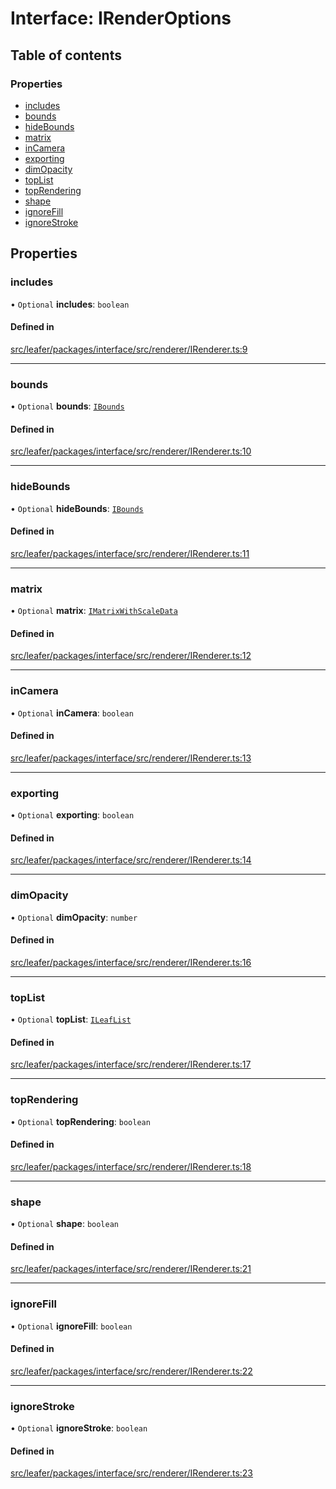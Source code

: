 # Interface: IRenderOptions

## Table of contents

### Properties

- [includes](IRenderOptions.md#includes)
- [bounds](IRenderOptions.md#bounds)
- [hideBounds](IRenderOptions.md#hidebounds)
- [matrix](IRenderOptions.md#matrix)
- [inCamera](IRenderOptions.md#incamera)
- [exporting](IRenderOptions.md#exporting)
- [dimOpacity](IRenderOptions.md#dimopacity)
- [topList](IRenderOptions.md#toplist)
- [topRendering](IRenderOptions.md#toprendering)
- [shape](IRenderOptions.md#shape)
- [ignoreFill](IRenderOptions.md#ignorefill)
- [ignoreStroke](IRenderOptions.md#ignorestroke)

## Properties

### includes

• `Optional` **includes**: `boolean`

#### Defined in

[src/leafer/packages/interface/src/renderer/IRenderer.ts:9](https://github.com/leaferjs/leafer/blob/95ff07e0d4def3c18ac6ce3fa51ec0d271dffaae/packages/interface/src/renderer/IRenderer.ts#L9)

___

### bounds

• `Optional` **bounds**: [`IBounds`](IBounds.md)

#### Defined in

[src/leafer/packages/interface/src/renderer/IRenderer.ts:10](https://github.com/leaferjs/leafer/blob/95ff07e0d4def3c18ac6ce3fa51ec0d271dffaae/packages/interface/src/renderer/IRenderer.ts#L10)

___

### hideBounds

• `Optional` **hideBounds**: [`IBounds`](IBounds.md)

#### Defined in

[src/leafer/packages/interface/src/renderer/IRenderer.ts:11](https://github.com/leaferjs/leafer/blob/95ff07e0d4def3c18ac6ce3fa51ec0d271dffaae/packages/interface/src/renderer/IRenderer.ts#L11)

___

### matrix

• `Optional` **matrix**: [`IMatrixWithScaleData`](IMatrixWithScaleData.md)

#### Defined in

[src/leafer/packages/interface/src/renderer/IRenderer.ts:12](https://github.com/leaferjs/leafer/blob/95ff07e0d4def3c18ac6ce3fa51ec0d271dffaae/packages/interface/src/renderer/IRenderer.ts#L12)

___

### inCamera

• `Optional` **inCamera**: `boolean`

#### Defined in

[src/leafer/packages/interface/src/renderer/IRenderer.ts:13](https://github.com/leaferjs/leafer/blob/95ff07e0d4def3c18ac6ce3fa51ec0d271dffaae/packages/interface/src/renderer/IRenderer.ts#L13)

___

### exporting

• `Optional` **exporting**: `boolean`

#### Defined in

[src/leafer/packages/interface/src/renderer/IRenderer.ts:14](https://github.com/leaferjs/leafer/blob/95ff07e0d4def3c18ac6ce3fa51ec0d271dffaae/packages/interface/src/renderer/IRenderer.ts#L14)

___

### dimOpacity

• `Optional` **dimOpacity**: `number`

#### Defined in

[src/leafer/packages/interface/src/renderer/IRenderer.ts:16](https://github.com/leaferjs/leafer/blob/95ff07e0d4def3c18ac6ce3fa51ec0d271dffaae/packages/interface/src/renderer/IRenderer.ts#L16)

___

### topList

• `Optional` **topList**: [`ILeafList`](ILeafList.md)

#### Defined in

[src/leafer/packages/interface/src/renderer/IRenderer.ts:17](https://github.com/leaferjs/leafer/blob/95ff07e0d4def3c18ac6ce3fa51ec0d271dffaae/packages/interface/src/renderer/IRenderer.ts#L17)

___

### topRendering

• `Optional` **topRendering**: `boolean`

#### Defined in

[src/leafer/packages/interface/src/renderer/IRenderer.ts:18](https://github.com/leaferjs/leafer/blob/95ff07e0d4def3c18ac6ce3fa51ec0d271dffaae/packages/interface/src/renderer/IRenderer.ts#L18)

___

### shape

• `Optional` **shape**: `boolean`

#### Defined in

[src/leafer/packages/interface/src/renderer/IRenderer.ts:21](https://github.com/leaferjs/leafer/blob/95ff07e0d4def3c18ac6ce3fa51ec0d271dffaae/packages/interface/src/renderer/IRenderer.ts#L21)

___

### ignoreFill

• `Optional` **ignoreFill**: `boolean`

#### Defined in

[src/leafer/packages/interface/src/renderer/IRenderer.ts:22](https://github.com/leaferjs/leafer/blob/95ff07e0d4def3c18ac6ce3fa51ec0d271dffaae/packages/interface/src/renderer/IRenderer.ts#L22)

___

### ignoreStroke

• `Optional` **ignoreStroke**: `boolean`

#### Defined in

[src/leafer/packages/interface/src/renderer/IRenderer.ts:23](https://github.com/leaferjs/leafer/blob/95ff07e0d4def3c18ac6ce3fa51ec0d271dffaae/packages/interface/src/renderer/IRenderer.ts#L23)
